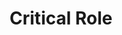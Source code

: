---
title: Critical Role
img: https://yt3.ggpht.com/iXs743mIrUqkDBGmkZzLjS8Pi8MofkaU9FtZsjwHf2cHLBG0uPrRpQjnOFYSoDxzGrrFgjTC=s176-c-k-c0x00ffffff-no-rj
link: https://www.youtube.com/c/criticalrole
---